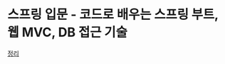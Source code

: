 # 스프링 입문 - 코드로 배우는 스프링 부트, 웹 MVC, DB 접근 기술

[정리](https://www.notion.so/okdohyuk/12ed8329cac541df8d64944c875b4881)
